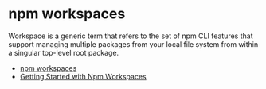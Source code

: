 # npm workspaces

Workspace is a generic term that refers to the set of npm CLI features that support managing multiple packages from your local file system from within a singular top-level root package.

- [npm workspaces](https://docs.npmjs.com/cli/v8/using-npm/workspaces)
- [Getting Started with Npm Workspaces ](https://ruanmartinelli.com/posts/npm-7-workspaces-1)
